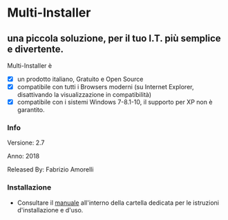 # Multi-Installer
## una piccola soluzione, per il tuo I.T. più semplice e divertente.

Multi-Installer è 

- [x] un prodotto italiano, Gratuito e Open Source
- [x] compatibile con tutti i Browsers moderni (su Internet Explorer, disattivando la visualizzazione in compatibilità)
- [x] compatibile con i sistemi Windows 7-8.1-10, il supporto per XP non è garantito.

### Info

Versione: 2.7

Anno: 2018 

Released By: Fabrizio Amorelli

### Installazione
- Consultare il [manuale](manuali/Installazione_Configurazione_Multinstaller.pdf) all'interno della cartella dedicata per le istruzioni d'installazione e d'uso.

